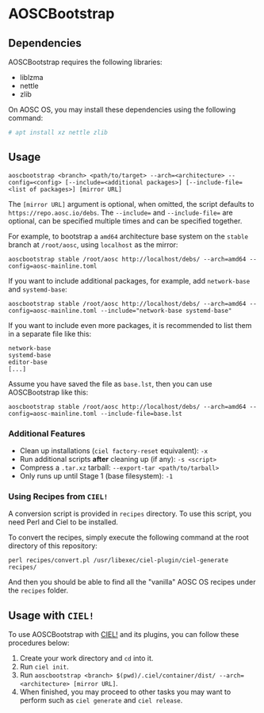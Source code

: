# AOSCBootstrap

## Dependencies

AOSCBootstrap requires the following libraries:

- liblzma
- nettle
- zlib

On AOSC OS, you may install these dependencies using the following command:

```bash
# apt install xz nettle zlib
```

## Usage

```
aoscbootstrap <branch> <path/to/target> --arch=<architecture> --config=<config> [--include=<additional packages>] [--include-file=<list of packages>] [mirror URL]
```

The `[mirror URL]` argument is optional, when omitted, the script defaults to `https://repo.aosc.io/debs`.
The `--include=` and `--include-file=` are optional, can be specified multiple times and can be specified together.

For example, to bootstrap a `amd64` architecture base system on the `stable` branch at `/root/aosc`, using `localhost` as the mirror:

```
aoscbootstrap stable /root/aosc http://localhost/debs/ --arch=amd64 --config=aosc-mainline.toml
```

If you want to include additional packages, for example, add `network-base` and `systemd-base`:

```
aoscbootstrap stable /root/aosc http://localhost/debs/ --arch=amd64 --config=aosc-mainline.toml --include="network-base systemd-base"
```

If you want to include even more packages, it is recommended to list them in a separate file like this:

```
network-base
systemd-base
editor-base
[...]
```

Assume you have saved the file as `base.lst`, then you can use AOSCBootstrap like this:

```
aoscbootstrap stable /root/aosc http://localhost/debs/ --arch=amd64 --config=aosc-mainline.toml --include-file=base.lst
```

### Additional Features

- Clean up installations (`ciel factory-reset` equivalent): `-x`
- Run additional scripts **after** cleaning up (if any): `-s <script>`
- Compress a `.tar.xz` tarball: `--export-tar <path/to/tarball>`
- Only runs up until Stage 1 (base filesystem): `-1`

### Using Recipes from `CIEL!`

A conversion script is provided in `recipes` directory. To use this script, you need Perl and Ciel to be installed.

To convert the recipes, simply execute the following command at the root directory of this repository:

```
perl recipes/convert.pl /usr/libexec/ciel-plugin/ciel-generate recipes/
```

And then you should be able to find all the "vanilla" AOSC OS recipes under the `recipes` folder.

## Usage with `CIEL!`

To use AOSCBootstrap with [CIEL!](https://github.com/AOSC-Dev/ciel) and its plugins, you can follow these procedures below:

1. Create your work directory and `cd` into it.
1. Run `ciel init`.
1. Run `aoscbootstrap <branch> $(pwd)/.ciel/container/dist/ --arch=<architecture> [mirror URL]`.
1. When finished, you may proceed to other tasks you may want to perform such as `ciel generate` and `ciel release`.
